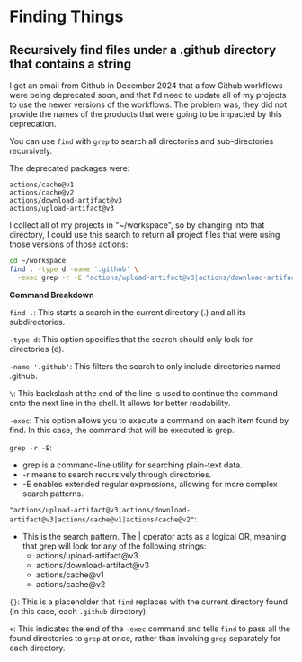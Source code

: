 
# Finding Things

## Recursively find files under a .github directory that contains a string
I got an email from Github in December 2024 that a few Github workflows were being deprecated soon, and that I'd need to update all of my projects to use the newer versions of the workflows. The problem was, they did not provide the names of the products that were going to be impacted by this deprecation.

You can use `find` with `grep` to search all directories and sub-directories recursively.

The deprecated packages were:
```
actions/cache@v1
actions/cache@v2
actions/download-artifact@v3
actions/upload-artifact@v3
```

I collect all of my projects in "~/workspace", so by changing into that directory, I could use this search to return all project files that were using those versions of those actions:

```sh
cd ~/workspace
find . -type d -name '.github' \
  -exec grep -r -E "actions/upload-artifact@v3|actions/download-artifact@v3|actions/cache@v1|actions/cache@v2" {} +
```

**Command Breakdown**

`find .`:
This starts a search in the current directory (.) and all its subdirectories.

`-type d`:
This option specifies that the search should only look for directories (d).

`-name '.github'`:
This filters the search to only include directories named .github.

`\`:
This backslash at the end of the line is used to continue the command onto the next line in the shell. It allows for better readability.

`-exec`:
This option allows you to execute a command on each item found by find. In this case, the command that will be executed is grep.

`grep -r -E`:

*	grep is a command-line utility for searching plain-text data.
*	-r means to search recursively through directories.
*	-E enables extended regular expressions, allowing for more complex search patterns.

`"actions/upload-artifact@v3|actions/download-artifact@v3|actions/cache@v1|actions/cache@v2"`:

* This is the search pattern. The | operator acts as a logical OR, meaning that grep will look for any of the following strings:
  * actions/upload-artifact@v3
  * actions/download-artifact@v3
  *	actions/cache@v1
  *	actions/cache@v2

`{}`:
This is a placeholder that `find` replaces with the current directory found (in this case, each `.github` directory).

`+`:
This indicates the end of the `-exec` command and tells `find` to pass all the found directories to `grep` at once, rather than invoking `grep` separately for each directory.

